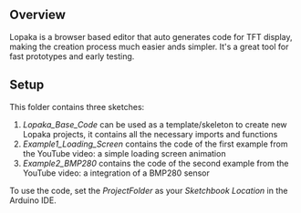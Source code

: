 ## Overview
Lopaka is a browser based editor that auto generates code for TFT display, making the creation process much easier ands simpler. It's a great tool for fast prototypes and early testing. 

## Setup
This folder contains three sketches:
1. *Lopaka_Base_Code* can be used as a template/skeleton to create new Lopaka projects, it contains all the necessary imports and functions
2. *Example1_Loading_Screen* contains the code of the first example from the YouTube video: a simple loading screen animation
3. *Example2_BMP280* contains the code of the second example from the YouTube video: a integration of a BMP280 sensor

To use the code, set the *ProjectFolder* as your *Sketchbook Location* in the Arduino IDE.